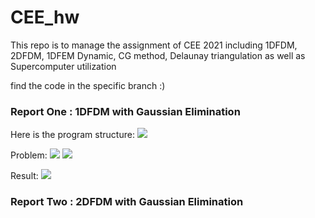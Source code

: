 # CEE_hw
This repo is to manage the assignment of CEE 2021 including 
1DFDM, 2DFDM, 1DFEM Dynamic, CG method, Delaunay triangulation
as well as Supercomputer utilization

find the code in the specific branch :)

### Report One : 1DFDM with Gaussian Elimination

Here is the program structure:
![](https://github.com/MaynotbeGarychan/CEE_hw/blob/main/figures/structureOf1DFDM.JPG@80p)

Problem:
![](https://github.com/MaynotbeGarychan/CEE_hw/blob/main/figures/Problem1.JPG@80p)
![](https://github.com/MaynotbeGarychan/CEE_hw/blob/main/figures/mesh2OfProblem1.JPG@80p)

Result:
![](https://github.com/MaynotbeGarychan/CEE_hw/blob/main/figures/FigureOf1DFDMProblem2.JPG@80p)

### Report Two : 2DFDM with Gaussian Elimination